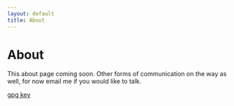 ```yaml
---
layout: default
title: About
---
```

# About

This about page coming soon. Other forms of communication on the way as well, for now email me if you would like to talk.

[gpg key](https://codyilardo.com/gpg.html)